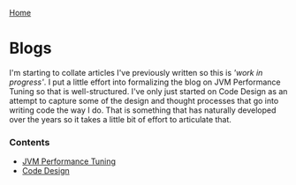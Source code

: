 [Home](/)

# Blogs

I'm starting to collate articles I've previously written so this is _'work in progress'_. I put a little effort into formalizing the blog on JVM Performance Tuning so that is well-structured. I've only just started on Code Design as an attempt to capture some of the design and thought processes that go into writing code the way I do. That is something that has naturally developed over the years so it takes a little bit of effort to articulate that. 




### Contents

* [JVM Performance Tuning](jvm-performance-tuning/README.md)
* [Code Design](code-design/README.md)

